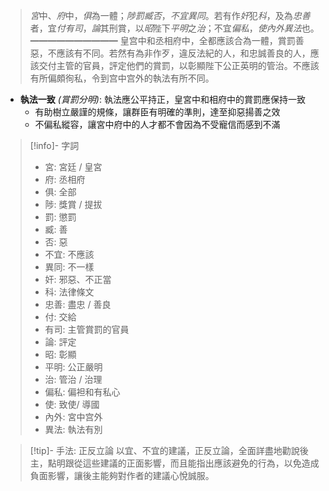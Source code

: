> *宮*中、*府*中，*俱*為一體；*陟罰臧否*，*不宜異同*。若有作*奸*犯*科*，及為*忠善*者，宜*付有司*，*論*其刑賞，以*昭*陛下*平明*之*治*；不宜*偏私*，*使內外異法*也。
> ━━━━━━━━━━
> 皇宫中和丞相府中，全都應該合為一體，賞罰善惡，不應該有不同。若然有為非作歹，違反法紀的人，和忠誠善良的人，應該交付主管的官員，評定他們的賞罰，以彰顯陛下公正英明的管治。不應該有所偏頗徇私，令到宫中宫外的執法有所不同。

- **執法一致** *(賞罰分明)*: 執法應公平持正，皇宮中和相府中的賞罰應保持一致
	- 有助樹立嚴謹的規條，讓群臣有明確的準則，達至抑惡揚善之效
	- 不偏私縱容，讓宮中府中的人才都不會因為不受寵信而感到不滿

> [!info]- 字詞
> - 宮: 宮廷 / 皇宮
> - 府: 丞相府
> - 俱: 全部
> - <span class="hi-orange">陟: 獎賞 / 提拔</span>
> - <span class="hi-orange">罰: 懲罰</span>
> - <span class="hi-orange">臧: 善</span>
> - <span class="hi-orange">否: 惡</span>
> - 不宜: 不應該
> - 異同: 不一樣
> - 奸: 邪惡、不正當
> - 科: 法律條文
> - 忠善: 盡忠 / 善良
> - 付: 交給
> - 有司: 主管賞罰的官員
> - 論: 評定
> - 昭: 彰顯
> - 平明: 公正嚴明
> - 治: 管治 / 治理
> - 偏私: 偏袒和有私心
> - 使: 致使/ 導國
> - 內外: 宮中宫外
> - 異法: 執法有別

> [!tip]- 手法: 正反立論
> 以宜、不宜的建議，正反立論，全面詳盡地勸說後主，點明跟從這些建議的正面影響，而且能指出應該避免的行為，以免造成負面影響，讓後主能夠對作者的建議心悅誠服。
